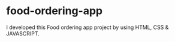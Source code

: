 # food-ordering-app
I developed this Food ordering app project by using HTML, CSS &amp; JAVASCRIPT.
